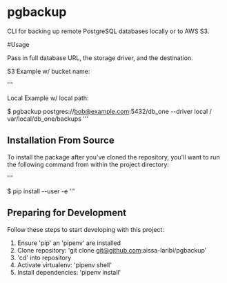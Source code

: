 pgbackup
========

CLI for backing up remote PostgreSQL databases locally or to AWS S3.

#Usage

Pass in full database URL, the storage driver, and the destination.

S3 Example w/ bucket name:

'''

Local Example w/ local path:

$ pgbackup postgres://bob@example.com:5432/db_one --driver local /
var/local/db_one/backups
'''

## Installation From Source

To install the package after you've cloned the repository, you'll 
want to run the following command from within the project directory:

'''

$ pip install --user -e
'''

## Preparing for Development

Follow these steps to start developing with this project:

1. Ensure 'pip' an 'pipenv' are installed
2. Clone repository: 'git clone git@github.com:aissa-laribi/pgbackup'
3. 'cd' into repository
4. Activate virtualenv: 'pipenv shell'
5. Install dependencies: 'pipenv install'


